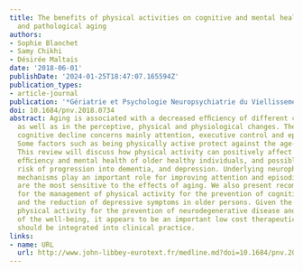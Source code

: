 ```yaml
---
title: The benefits of physical activities on cognitive and mental health in healthy
  and pathological aging
authors:
- Sophie Blanchet
- Samy Chikhi
- Désirée Maltais
date: '2018-06-01'
publishDate: '2024-01-25T18:47:07.165594Z'
publication_types:
- article-journal
publication: '*Gériatrie et Psychologie Neuropsychiatrie du Viellissement*'
doi: 10.1684/pnv.2018.0734
abstract: Aging is associated with a decreased efﬁciency of different cognitive functions
  as well as in the perceptive, physical and physiological changes. The age-related
  cognitive decline concerns mainly attention, executive control and episodic memory.
  Some factors such as being physically active protect against the age-related decline.
  This review will discuss how physical activity can positively affect the cognitive
  efﬁciency and mental health of older healthy individuals, and possibly reduces the
  risk of progression into dementia, and depression. Underlying neurophysiological
  mechanisms play an important role for improving attention and episodic memory, which
  are the most sensitive to the effects of aging. We also present recommendations
  for the management of physical activity for the prevention of cognitive deﬁcits,
  and the reduction of depressive symptoms in older persons. Given the beneﬁts of
  physical activity for the prevention of neurodegenerative disease and the improvement
  of the well-being, it appears to be an important low cost therapeutic approach that
  should be integrated into clinical practice.
links:
- name: URL
  url: http://www.john-libbey-eurotext.fr/medline.md?doi=10.1684/pnv.2018.0734
---
```

